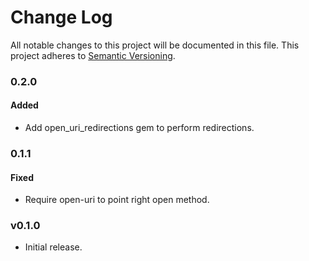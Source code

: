 # Change Log
All notable changes to this project will be documented in this file.
This project adheres to [Semantic Versioning](http://semver.org/).

### 0.2.0

#### Added

* Add open_uri_redirections gem to perform redirections.

### 0.1.1

#### Fixed

* Require open-uri to point right open method.

### v0.1.0

* Initial release.
